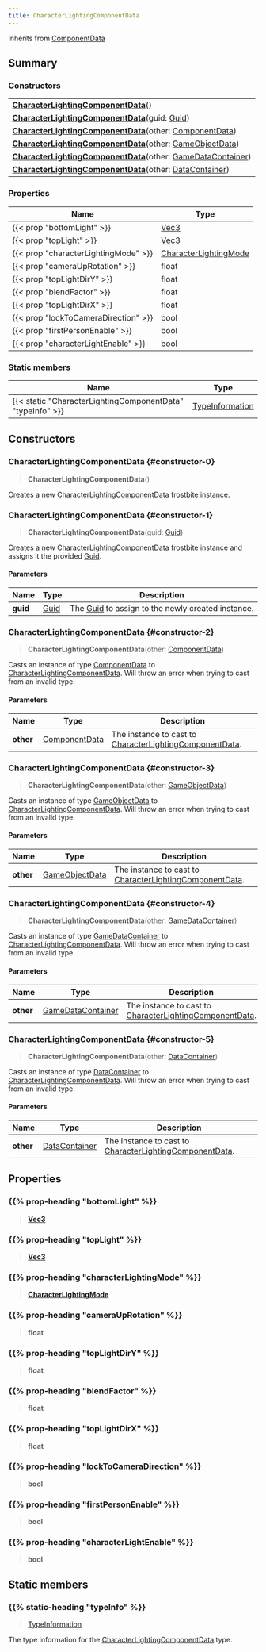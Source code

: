 ```yaml
---
title: CharacterLightingComponentData
---
```


Inherits from 
[ComponentData](/vext/ref/fb/componentdata)

## Summary
### Constructors
| |
| ----------- |
| **[CharacterLightingComponentData](#constructor-0)**() |
| **[CharacterLightingComponentData](#constructor-1)**(guid: [Guid](/vext/ref/shared/class/guid)) |
| **[CharacterLightingComponentData](#constructor-2)**(other: [ComponentData](/vext/ref/fb/componentdata)) |
| **[CharacterLightingComponentData](#constructor-3)**(other: [GameObjectData](/vext/ref/fb/gameobjectdata)) |
| **[CharacterLightingComponentData](#constructor-4)**(other: [GameDataContainer](/vext/ref/fb/gamedatacontainer)) |
| **[CharacterLightingComponentData](#constructor-5)**(other: [DataContainer](/vext/ref/shared/class/datacontainer)) |

### Properties
| Name | Type |
| ---- | ---- |
| {{< prop "bottomLight" >}} | [Vec3](/vext/ref/shared/class/vec3) |
| {{< prop "topLight" >}} | [Vec3](/vext/ref/shared/class/vec3) |
| {{< prop "characterLightingMode" >}} | [CharacterLightingMode](/vext/ref/fb/characterlightingmode) |
| {{< prop "cameraUpRotation" >}} | float |
| {{< prop "topLightDirY" >}} | float |
| {{< prop "blendFactor" >}} | float |
| {{< prop "topLightDirX" >}} | float |
| {{< prop "lockToCameraDirection" >}} | bool |
| {{< prop "firstPersonEnable" >}} | bool |
| {{< prop "characterLightEnable" >}} | bool |

### Static members
| Name | Type |
| ---- | ---- |
| {{< static "CharacterLightingComponentData" "typeInfo" >}} | [TypeInformation](/vext/ref/shared/class/typeinformation) |

## Constructors
### CharacterLightingComponentData {#constructor-0}
> **CharacterLightingComponentData**()

Creates a new [CharacterLightingComponentData](/vext/ref/fb/characterlightingcomponentdata) frostbite instance.

### CharacterLightingComponentData {#constructor-1}
> **CharacterLightingComponentData**(guid: [Guid](/vext/ref/shared/class/guid))

Creates a new [CharacterLightingComponentData](/vext/ref/fb/characterlightingcomponentdata) frostbite instance and assigns it the provided [Guid](/vext/ref/shared/class/guid).

#### Parameters
| Name | Type | Description |
| ---- | ---- | ----------- |
| **guid** | [Guid](/vext/ref/shared/class/guid) | The [Guid](/vext/ref/shared/class/guid) to assign to the newly created instance. |

### CharacterLightingComponentData {#constructor-2}
> **CharacterLightingComponentData**(other: [ComponentData](/vext/ref/fb/componentdata))

Casts an instance of type [ComponentData](/vext/ref/fb/componentdata) to [CharacterLightingComponentData](/vext/ref/fb/characterlightingcomponentdata). Will throw an error when trying to cast from an invalid type.

#### Parameters
| Name | Type | Description |
| ---- | ---- | ----------- |
| **other** | [ComponentData](/vext/ref/fb/componentdata) | The instance to cast to [CharacterLightingComponentData](/vext/ref/fb/characterlightingcomponentdata). |

### CharacterLightingComponentData {#constructor-3}
> **CharacterLightingComponentData**(other: [GameObjectData](/vext/ref/fb/gameobjectdata))

Casts an instance of type [GameObjectData](/vext/ref/fb/gameobjectdata) to [CharacterLightingComponentData](/vext/ref/fb/characterlightingcomponentdata). Will throw an error when trying to cast from an invalid type.

#### Parameters
| Name | Type | Description |
| ---- | ---- | ----------- |
| **other** | [GameObjectData](/vext/ref/fb/gameobjectdata) | The instance to cast to [CharacterLightingComponentData](/vext/ref/fb/characterlightingcomponentdata). |

### CharacterLightingComponentData {#constructor-4}
> **CharacterLightingComponentData**(other: [GameDataContainer](/vext/ref/fb/gamedatacontainer))

Casts an instance of type [GameDataContainer](/vext/ref/fb/gamedatacontainer) to [CharacterLightingComponentData](/vext/ref/fb/characterlightingcomponentdata). Will throw an error when trying to cast from an invalid type.

#### Parameters
| Name | Type | Description |
| ---- | ---- | ----------- |
| **other** | [GameDataContainer](/vext/ref/fb/gamedatacontainer) | The instance to cast to [CharacterLightingComponentData](/vext/ref/fb/characterlightingcomponentdata). |

### CharacterLightingComponentData {#constructor-5}
> **CharacterLightingComponentData**(other: [DataContainer](/vext/ref/shared/class/datacontainer))

Casts an instance of type [DataContainer](/vext/ref/shared/class/datacontainer) to [CharacterLightingComponentData](/vext/ref/fb/characterlightingcomponentdata). Will throw an error when trying to cast from an invalid type.

#### Parameters
| Name | Type | Description |
| ---- | ---- | ----------- |
| **other** | [DataContainer](/vext/ref/shared/class/datacontainer) | The instance to cast to [CharacterLightingComponentData](/vext/ref/fb/characterlightingcomponentdata). |

## Properties
### {{% prop-heading "bottomLight" %}}
> **[Vec3](/vext/ref/shared/class/vec3)**

### {{% prop-heading "topLight" %}}
> **[Vec3](/vext/ref/shared/class/vec3)**

### {{% prop-heading "characterLightingMode" %}}
> **[CharacterLightingMode](/vext/ref/fb/characterlightingmode)**

### {{% prop-heading "cameraUpRotation" %}}
> **float**

### {{% prop-heading "topLightDirY" %}}
> **float**

### {{% prop-heading "blendFactor" %}}
> **float**

### {{% prop-heading "topLightDirX" %}}
> **float**

### {{% prop-heading "lockToCameraDirection" %}}
> **bool**

### {{% prop-heading "firstPersonEnable" %}}
> **bool**

### {{% prop-heading "characterLightEnable" %}}
> **bool**

## Static members
### {{% static-heading "typeInfo" %}}
> [TypeInformation](/vext/ref/shared/class/typeinformation)

The type information for the [CharacterLightingComponentData](/vext/ref/fb/characterlightingcomponentdata) type.

